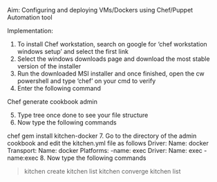 Aim: Configuring and deploying VMs/Dockers using Chef/Puppet Automation tool 
 
Implementation: 
1.	To install Chef workstation, search on google for ‘chef workstation windows setup’ and select the first link 
2.	Select the windows downloads page and download the most stable version of the installer 
3.	Run the downloaded MSI installer and once finished, open the cw powershell and type ‘chef’ on your cmd to verify 
4.	Enter the following command 

Chef generate cookbook admin 

5.	Type tree once done to see your file structure 
6.	Now type the following commands 

chef gem install kitchen-docker 
7.	Go to the directory of the admin cookbook and edit the kitchen.yml file as follows Driver: 
  Name: docker 
Transport: 
	 	Name: docker 
 	 	Platforms: 
-name: exec  Driver: 
	 	 	Name: exec 
-name:exec 
8.	Now type the following commands 
>kitchen create 
>kitchen list 
>kitchen converge 
>kitchen list 
